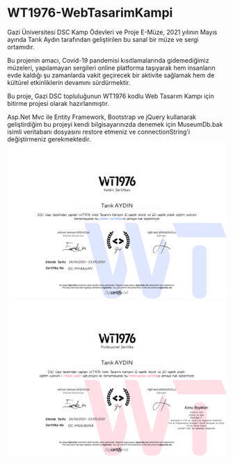 # WT1976-WebTasarimKampi
 Gazi Üniversitesi DSC Kamp Ödevleri ve Proje 
E-Müze, 2021 yılının Mayıs ayında Tarık Aydın tarafından geliştirilen bu sanal bir müze ve sergi ortamıdır.

Bu projenin amacı, Covid-19 pandemisi kısıtlamalarında gidemediğimiz müzeleri, yapılamayan sergileri online platforma taşıyarak
hem insanların evde kaldığı şu zamanlarda vakit geçirecek bir aktivite sağlamak hem de kültürel etkinliklerin devamını sürdürmektir. 

Bu proje, Gazi DSC topluluğunun WT1976 kodlu Web Tasarım Kampı için bitirme projesi olarak hazırlanmıştır.

Asp.Net Mvc ile Entity Framework, Bootstrap ve jQuery kullanarak geliştirdiğim bu projeyi kendi bilgisayarınızda denemek için
MuseumDb.bak isimli veritabanı dosyasını restore etmeniz ve connectionString'i değiştirmeniz gerekmektedir.
![sertifika](./katilim_sertifikasi.png)
![sertifika](./profesyonel_sertifika.png)
 
